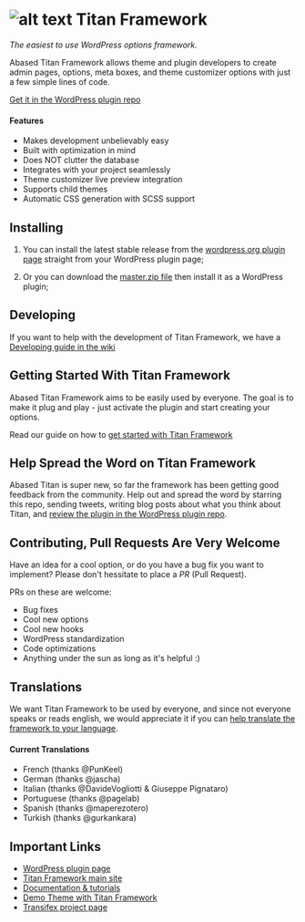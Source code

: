 ![alt text](http://www.titanframework.net/wp-content/uploads/2016/07/Titan-Framework-800x800-350x350.png "Titan Framework")
Titan Framework
=======

<!-- [![WordPress](https://img.shields.io/wordpress/v/titan-framework.svg)]() -->
<!-- [![WordPress plugin](https://img.shields.io/wordpress/plugin/v/titan-framework.svg)]() -->
<!-- [![Build Status](https://travis-ci.org/gambitph/Titan-Framework.svg?branch=master)](https://travis-ci.org/gambitph/Titan-Framework) -->
<!-- [![Slack](https://gambit-slackin.herokuapp.com/badge.svg)](https://gambit-slackin.herokuapp.com) -->
<!--[![Code Coverage](https://scrutinizer-ci.com/g/gambitph/Titan-Framework/badges/coverage.png?b=master)](https://scrutinizer-ci.com/g/gambitph/Titan-Framework/?branch=master)-->
<!--[![Scrutinizer Code Quality](https://scrutinizer-ci.com/g/gambitph/Titan-Framework/badges/quality-score.png?b=master)](https://scrutinizer-ci.com/g/gambitph/Titan-Framework/?branch=master)-->
<!-- [![Built with Gulp](https://img.shields.io/badge/built%20with-Gulp-red.svg)](http://gulpjs.com/) -->

*The easiest to use WordPress options framework.*

Abased Titan Framework allows theme and plugin developers to create admin pages, options, meta boxes, and theme customizer options with just a few simple lines of code.

[Get it in the WordPress plugin repo](https://wordpress.org/plugins/abased-titan-framework/)

<!-- [Generate your own Underscores + Titan Framework based WordPress theme](http://www.titanframework.net) -->

<!-- [Join the Community in Slack](https://gambit-slackin.herokuapp.com/) -->

#### Features
* Makes development unbelievably easy
* Built with optimization in mind
* Does NOT clutter the database
* Integrates with your project seamlessly
* Theme customizer live preview integration
* Supports child themes
* Automatic CSS generation with SCSS support

## Installing

1. You can install the latest stable release from the [wordpress.org plugin page](https://wordpress.org/plugins/abased-titan-framework/) straight from your WordPress plugin page;

2. Or you can download the [master.zip file](https://github.com/codeclinic/Abased-Titan-Framework/archive/master.zip) then install it as a WordPress plugin;

<!-- 3. Alternatively, you can also install it via Composer into your wp-content/plugin folder:

```
curl -sS https://getcomposer.org/installer | php
php composer.phar create-project gambitph/titan-framework titan-framework
```
 -->
 
## Developing

If you want to help with the development of Titan Framework, we have a [Developing guide in the wiki](https://github.com/codeclinic/Abased-Titan-Framework/wiki/Developing)

<!-- 
## Creating a WordPress Theme?

[Generate your own Underscores + Titan Framework based WordPress theme](http://www.titanframework.net) -->

## Getting Started With Titan Framework

Abased Titan Framework aims to be easily used by everyone. The goal is to make it plug and play - just activate the plugin and start creating your options.

Read our guide on how to [get started with Titan Framework](http://wordpress.org/plugins/abased-titan-framework/)

<!-- 
## Donate to the Development

If Titan Framework has helped you in any way, we would appreciate any amount of donations that you give us. Donations would mean more development time for the framework as I am continuously developing it during my free time.

[![Donate](https://www.paypalobjects.com/en_US/i/btn/btn_donateCC_LG.gif)](https://www.paypal.com/cgi-bin/webscr?cmd=_s-xclick&hosted_button_id=9X7HJBGJ37VH6)
 ---> 

## Help Spread the Word on Titan Framework

Abased Titan is super new, so far the framework has been getting good feedback from the community. Help out and spread the word by starring this repo, sending tweets, writing blog posts about what you think about Titan, and [review the plugin in the WordPress plugin repo](http://wordpress.org/support/view/plugin-reviews/abased-titan-framework).

<!-- 
## Are You Using Abased Titan Framework in Your Project?

Let us know so we can showcase it in the site! Send me a tweet at [@bfintal](http://twitter.com/bfintal)
 -->

## Contributing, Pull Requests Are Very Welcome

Have an idea for a cool option, or do you have a bug fix you want to implement? Please don't hessitate to place a *PR* (Pull Request).

PRs on these are welcome:
* Bug fixes
* Cool new options
* Cool new hooks
* WordPress standardization
* Code optimizations
* Anything under the sun as long as it's helpful :)

## Translations

We want Titan Framework to be used by everyone, and since not everyone speaks or reads english, we would appreciate it if you can [help translate the framework to your language](https://www.transifex.com/projects/p/titan-framework/).

#### Current Translations
* French (thanks @PunKeel)
* German (thanks @jascha)
* Italian (thanks @DavideVogliotti & Giuseppe Pignataro)
* Portuguese (thanks @pagelab)
* Spanish (thanks @maperezotero)
* Turkish (thanks @gurkankara)

## Important Links

* [WordPress plugin page](http://wordpress.org/plugins/abased-titan-framework/)
* [Titan Framework main site](http://www.titanframework.net)
* [Documentation & tutorials](http://www.titanframework.net/docs)
* [Demo Theme with Titan Framework](https://github.com/gambitph/Titan-Framework-Demo-Theme)
* [Transifex project page](https://www.transifex.com/projects/p/titan-framework/)





